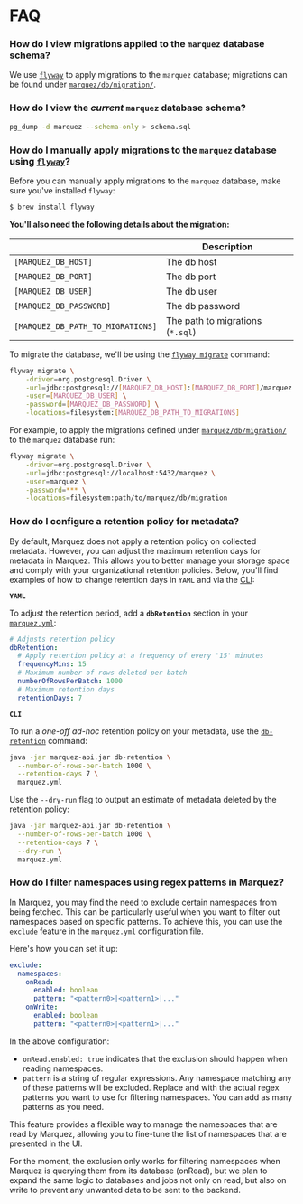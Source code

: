 # FAQ

### How do I view migrations applied to the `marquez` database schema?

We use [`flyway`](https://flywaydb.org) to apply migrations to the `marquez` database; migrations can be found under [`marquez/db/migration/`](https://github.com/MarquezProject/marquez/tree/main/api/src/main/resources/marquez/db/migration).

### How do I view the _current_ `marquez` database schema?

```bash
pg_dump -d marquez --schema-only > schema.sql
```

### How do I manually apply migrations to the `marquez` database using [`flyway`](https://flywaydb.org)?

Before you can manually apply migrations to the `marquez` database, make sure you've installed `flyway`:

```bash
$ brew install flyway
```

**You'll also need the following details about the migration:**

|                                   | **Description**                  |
|:----------------------------------|----------------------------------|
| `[MARQUEZ_DB_HOST]`               | The db host                      |
| `[MARQUEZ_DB_PORT]`               | The db port                      |
| `[MARQUEZ_DB_USER]`               | The db user                      |
| `[MARQUEZ_DB_PASSWORD]`           | The db password                  |
| `[MARQUEZ_DB_PATH_TO_MIGRATIONS]` | The path to migrations (`*.sql`) |

To migrate the database, we'll be using the [`flyway migrate`](https://flywaydb.org/documentation/usage/commandline/migrate) command:

```bash
flyway migrate \
    -driver=org.postgresql.Driver \
    -url=jdbc:postgresql://[MARQUEZ_DB_HOST]:[MARQUEZ_DB_PORT]/marquez \
    -user=[MARQUEZ_DB_USER] \
    -password=[MARQUEZ_DB_PASSWORD] \
    -locations=filesystem:[MARQUEZ_DB_PATH_TO_MIGRATIONS]
```

For example, to apply the migrations defined under [`marquez/db/migration/`](https://github.com/MarquezProject/marquez/tree/main/api/src/main/resources/marquez/db/migration) to the `marquez` database run:

```bash
flyway migrate \
    -driver=org.postgresql.Driver \
    -url=jdbc:postgresql://localhost:5432/marquez \
    -user=marquez \
    -password=*** \
    -locations=filesystem:path/to/marquez/db/migration
```

### How do I configure a retention policy for metadata?

By default, Marquez does not apply a retention policy on collected metadata. However, you can adjust the maximum retention days for metadata in Marquez. This allows you to better manage your storage space and comply with your organizational retention policies. Below, you'll find examples of how to change retention days in `YAML` and via the [CLI](https://github.com/MarquezProject/marquez/tree/main/api/src/main/java/marquez/cli):

**`YAML`**

To adjust the retention period, add a **`dbRetention`** section in your [`marquez.yml`](https://github.com/MarquezProject/marquez/blob/main/marquez.example.yml):

```yaml
# Adjusts retention policy
dbRetention:
  # Apply retention policy at a frequency of every '15' minutes
  frequencyMins: 15
  # Maximum number of rows deleted per batch
  numberOfRowsPerBatch: 1000
  # Maximum retention days
  retentionDays: 7
```

**`CLI`**

To run a  _one-off_ _ad-hoc_ retention policy on your metadata, use the [`db-retention`](https://github.com/MarquezProject/marquez/blob/main/api/src/main/java/marquez/cli/DbRetentionCommand.java) command:

```bash
java -jar marquez-api.jar db-retention \
  --number-of-rows-per-batch 1000 \
  --retention-days 7 \
  marquez.yml
```

Use the `--dry-run` flag to output an estimate of metadata deleted by the retention policy:

```bash
java -jar marquez-api.jar db-retention \
  --number-of-rows-per-batch 1000 \
  --retention-days 7 \
  --dry-run \
  marquez.yml
```

### How do I filter namespaces using regex patterns in Marquez?

In Marquez, you may find the need to exclude certain namespaces from being fetched. This can be particularly useful when you want to filter out namespaces based on specific patterns. To achieve this, you can use the `exclude` feature in the `marquez.yml` configuration file.

Here's how you can set it up:

```yaml
exclude:
  namespaces:
    onRead:
      enabled: boolean 
      pattern: "<pattern0>|<pattern1>|..."
    onWrite:
      enabled: boolean  
      pattern: "<pattern0>|<pattern1>|..."
```
In the above configuration:

- `onRead.enabled: true` indicates that the exclusion should happen when reading namespaces.
- `pattern` is a string of regular expressions. Any namespace matching any of these patterns will be excluded.
Replace <pattern0> and <pattern1> with the actual regex patterns you want to use for filtering namespaces. You can add as many patterns as you need.

This feature provides a flexible way to manage the namespaces that are read by Marquez, allowing you to fine-tune the list of namespaces that are presented in the UI.

For the moment, the exclusion only works for filtering namespaces when Marquez is querying them from its database (onRead), but we plan to expand the same logic to databases and jobs not only on read, but also on write to prevent any unwanted data to be sent to the backend.